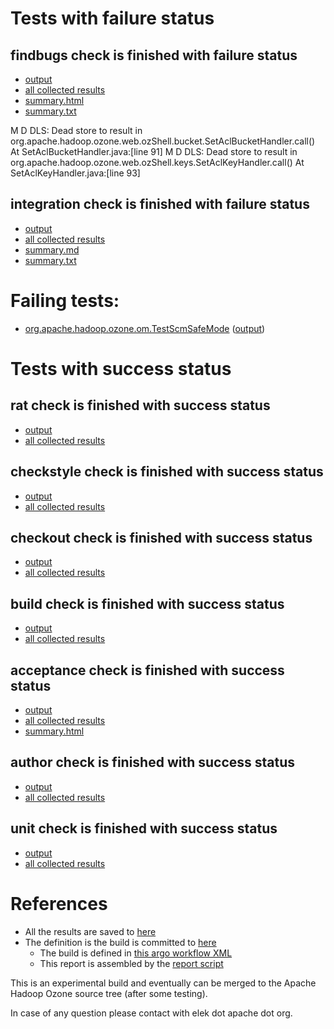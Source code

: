 # Tests with failure status

## findbugs check is finished with failure status

   * [output](https://raw.githubusercontent.com/elek/ozone-ci-03/master/pr/pr-hdds-2255-hjz2w/findbugs/output.log)
   * [all collected results](https://github.com/elek/ozone-ci-03/tree/master/pr/pr-hdds-2255-hjz2w/findbugs)
   * [summary.html](https://elek.github.io/ozone-ci-03/pr/pr-hdds-2255-hjz2w/findbugs/summary.html)
   * [summary.txt](https://github.com/elek/ozone-ci-03/tree/master/pr/pr-hdds-2255-hjz2w/findbugs/summary.txt)

M D DLS: Dead store to result in org.apache.hadoop.ozone.web.ozShell.bucket.SetAclBucketHandler.call()  At SetAclBucketHandler.java:[line 91]
M D DLS: Dead store to result in org.apache.hadoop.ozone.web.ozShell.keys.SetAclKeyHandler.call()  At SetAclKeyHandler.java:[line 93]

## integration check is finished with failure status

   * [output](https://raw.githubusercontent.com/elek/ozone-ci-03/master/pr/pr-hdds-2255-hjz2w/integration/output.log)
   * [all collected results](https://github.com/elek/ozone-ci-03/tree/master/pr/pr-hdds-2255-hjz2w/integration)
   * [summary.md](https://github.com/elek/ozone-ci-03/tree/master/pr/pr-hdds-2255-hjz2w/integration/summary.md)
   * [summary.txt](https://github.com/elek/ozone-ci-03/tree/master/pr/pr-hdds-2255-hjz2w/integration/summary.txt)

# Failing tests: 

 * [org.apache.hadoop.ozone.om.TestScmSafeMode](hadoop-ozone/integration-test/org.apache.hadoop.ozone.om.TestScmSafeMode.txt) ([output](hadoop-ozone/integration-test/org.apache.hadoop.ozone.om.TestScmSafeMode-output.txt))


# Tests with success status

## rat check is finished with success status

   * [output](https://raw.githubusercontent.com/elek/ozone-ci-03/master/pr/pr-hdds-2255-hjz2w/rat/output.log)
   * [all collected results](https://github.com/elek/ozone-ci-03/tree/master/pr/pr-hdds-2255-hjz2w/rat)


## checkstyle check is finished with success status

   * [output](https://raw.githubusercontent.com/elek/ozone-ci-03/master/pr/pr-hdds-2255-hjz2w/checkstyle/output.log)
   * [all collected results](https://github.com/elek/ozone-ci-03/tree/master/pr/pr-hdds-2255-hjz2w/checkstyle)


## checkout check is finished with success status

   * [output](https://raw.githubusercontent.com/elek/ozone-ci-03/master/pr/pr-hdds-2255-hjz2w/checkout/output.log)
   * [all collected results](https://github.com/elek/ozone-ci-03/tree/master/pr/pr-hdds-2255-hjz2w/checkout)


## build check is finished with success status

   * [output](https://raw.githubusercontent.com/elek/ozone-ci-03/master/pr/pr-hdds-2255-hjz2w/build/output.log)
   * [all collected results](https://github.com/elek/ozone-ci-03/tree/master/pr/pr-hdds-2255-hjz2w/build)


## acceptance check is finished with success status

   * [output](https://raw.githubusercontent.com/elek/ozone-ci-03/master/pr/pr-hdds-2255-hjz2w/acceptance/output.log)
   * [all collected results](https://github.com/elek/ozone-ci-03/tree/master/pr/pr-hdds-2255-hjz2w/acceptance)
   * [summary.html](https://elek.github.io/ozone-ci-03/pr/pr-hdds-2255-hjz2w/acceptance/summary.html)


## author check is finished with success status

   * [output](https://raw.githubusercontent.com/elek/ozone-ci-03/master/pr/pr-hdds-2255-hjz2w/author/output.log)
   * [all collected results](https://github.com/elek/ozone-ci-03/tree/master/pr/pr-hdds-2255-hjz2w/author)


## unit check is finished with success status

   * [output](https://raw.githubusercontent.com/elek/ozone-ci-03/master/pr/pr-hdds-2255-hjz2w/unit/output.log)
   * [all collected results](https://github.com/elek/ozone-ci-03/tree/master/pr/pr-hdds-2255-hjz2w/unit)




# References

 * All the results are saved to [here](https://github.com/elek/ozone-ci-03/tree/master/pr/pr-hdds-2255-hjz2w/)
 * The definition is the build is committed to [here](https://github.com/elek/argo-ozone)
    * The build is defined in [this argo workflow XML](https://github.com/elek/argo-ozone/blob/master/ozone-build.yaml)
    * This report is assembled by the [report script](https://github.com/elek/argo-ozone/blob/master/scripts/report.sh)

This is an experimental build and eventually can be merged to the Apache Hadoop Ozone source tree (after some testing).

In case of any question please contact with elek dot apache dot org.
